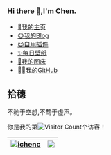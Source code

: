 ### Hi there 👋,I'm Chen.

- [🥇我的主页](https://ichen.vip)
- [😋我的Blog](https://bg.ichen.vip)
- [😉自用插件](https://ichen.vip/-/)
- [✨每日壁纸](https://bing.ichen.vip/)
- [🙈我的图床](https://img.ichenc.xyz/)
- [👨‍💻我的GitHub](https://github.com/ichenc)



## 拾穗
  不驰于空想,不骛于虚声。
  
你是我的第![Visitor Count](https://profile-counter.glitch.me/ichenc/count.svg)个访客！

| <a href="https://github.com/ichenc"><img align="center" src="https://github-readme-stats.vercel.app/api?username=ichenc&show_icons=true&include_all_commits=true&theme=buefy&hide_border=true&locale=cn" alt="ichenc" /></a> | <a href="https://github.com/ichenc"><img align="center" src="https://github-readme-stats.vercel.app/api/top-langs/?username=ichenc&layout=compact&theme=buefy&hide_border=true&locale=cn" /></a> |
| ------------------------------------------------------------ | ------------------------------------------------------------ |



